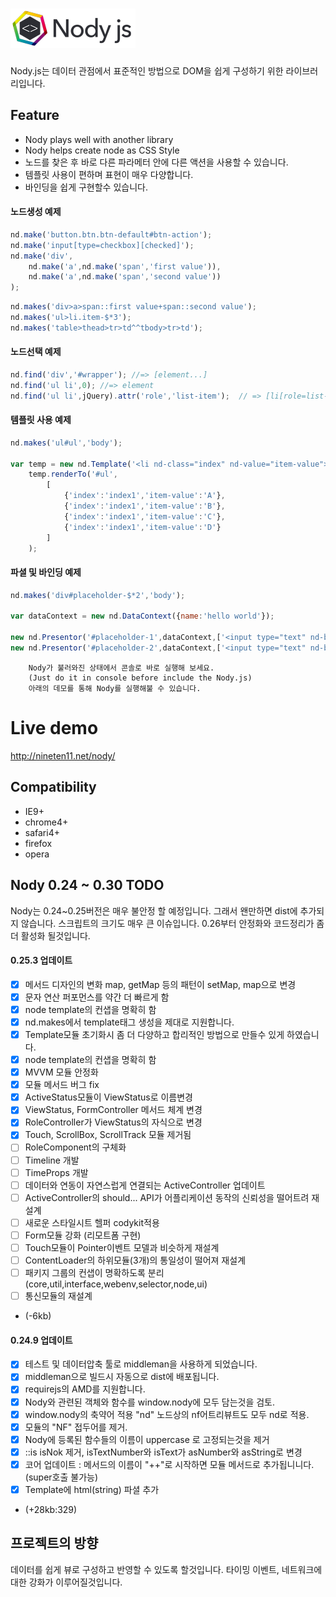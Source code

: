 ![Nody.js](/logo/nodyjs-small.png)
==================================
Nody.js는 데이터 관점에서 표준적인 방법으로 DOM을 쉽게 구성하기 위한 라이브러리입니다. 

## Feature #
  - Nody plays well with another library
  - Nody helps create node as CSS Style
  - 노드를 찾은 후 바로 다른 파라메터 안에 다른 액션을 사용할 수 있습니다.
  - 템플릿 사용이 편하며 표현이 매우 다양합니다.
  - 바인딩을 쉽게 구현할수 있습니다.

#### 노드생성 예제
```javascript
nd.make('button.btn.btn-default#btn-action');
nd.make('input[type=checkbox][checked]');
nd.make('div',
	nd.make('a',nd.make('span','first value')),
	nd.make('a',nd.make('span','second value'))
);
```
```javascript
nd.makes('div>a>span::first value+span::second value');
nd.makes('ul>li.item-$*3');
nd.makes('table>thead>tr>td^^tbody>tr>td');
```


#### 노드선택 예제
```javascript
nd.find('div','#wrapper'); //=> [element...]
nd.find('ul li',0); //=> element
nd.find('ul li',jQuery).attr('role','list-item');  // => [li[role=list-item]]
```

#### 템플릿 사용 예제
```javascript
nd.makes('ul#ul','body');

var temp = new nd.Template('<li nd-class="index" nd-value="item-value"></li>');
	temp.renderTo('#ul',
		[
			{'index':'index1','item-value':'A'},
			{'index':'index1','item-value':'B'},
			{'index':'index1','item-value':'C'},
			{'index':'index1','item-value':'D'}
		]
	);
```
  
#### 파셜 및 바인딩 예제
```javascript
nd.makes('div#placeholder-$*2','body');

var dataContext = new nd.DataContext({name:'hello world'});

new nd.Presentor('#placeholder-1',dataContext,['<input type="text" nd-bind="name">'],true);
new nd.Presentor('#placeholder-2',dataContext,['<input type="text" nd-bind="name">'],true);
```

```
	Nody가 불러와진 상태에서 콘솔로 바로 실행해 보세요.
	(Just do it in console before include the Nody.js)
	아래의 데모를 통해 Nody를 실행해불 수 있습니다.
```

# Live demo #
<a href="http://nineten11.net/nody/">http://nineten11.net/nody/</a>

## Compatibility #
  - IE9+
  - chrome4+
  - safari4+
  - firefox
  - opera
  
  
## Nody 0.24 ~ 0.30 TODO #
Nody는 0.24~0.25버전은 매우 불안정 할 예정입니다. 그래서 왠만하면 dist에 추가되지 않습니다. 
스크립트의 크기도 매우 큰 이슈입니다. 0.26부터 안정화와 코드정리가 좀 더 활성화 될것입니다.

#### 0.25.3 업데이트
  - [X] 메서드 디자인의 변화 map, getMap 등의 패턴이 setMap, map으로 변경
  - [X] 문자 연산 퍼포먼스를 약간 더 빠르게 함
  - [X] node template의 컨샙을 명확히 함
  - [X] nd.makes에서 template태그 생성을 제대로 지원합니다.
  - [X] Template모듈 초기화시 좀 더 다양하고 합리적인 방법으로 만들수 있게 하였습니다.
  - [X] node template의 컨샙을 명확히 함
  - [X] MVVM 모듈 안정화
  - [X] 모듈 메서드 버그 fix
  - [X] ActiveStatus모듈이 ViewStatus로 이름변경
  - [X] ViewStatus, FormController 메서드 체계 변경
  - [X] RoleController가 ViewStatus의 자식으로 변경
  - [X] Touch, ScrollBox, ScrollTrack 모듈 제거됨
  - [ ] RoleComponent의 구체화
  - [ ] Timeline 개발
  - [ ] TimeProps 개발
  - [ ] 데이터와 연동이 자연스럽게 연결되는 ActiveController 업데이트
  - [ ] ActiveController의 should... API가 어플리케이션 동작의 신뢰성을 떨어트려 재설계
  - [ ] 새로운 스타일시트 헬퍼 codykit적용
  - [ ] Form모듈 강화 (리모트폼 구현)
  - [ ] Touch모듈이 Pointer이벤트 모델과 비슷하게 재설계
  - [ ] ContentLoader의 하위모듈(3개)의 통일성이 떨어져 재설계
  - [ ] 패키지 그룹의 컨샙이 명확하도록 분리 (core,util,interface,webenv,selector,node,ui)
  - [ ] 통신모듈의 재설계
  - (-6kb)
  
#### 0.24.9 업데이트 
  - [x] 테스트 및 데이터압축 툴로 middleman을 사용하게 되었습니다.
  - [x] middleman으로 빌드시 자동으로 dist에 배포됩니다.
  - [x] requirejs의 AMD를 지원합니다.
  - [x] Nody와 관련된 객체와 함수를 window.nody에 모두 담는것을 검토.
  - [x] window.nody의 축약어 적용 "nd" 노드상의 nf어트리뷰트도 모두 nd로 적용.
  - [x] 모듈의 "NF" 접두어를 제거.
  - [x] Nody에 등록된 함수들의 이름이 uppercase 로 고정되는것을 제거
  - [x] ::is isNok 제거, isTextNumber와 isText가 asNumber와 asString로 변경
  - [x] 코어 업데이트 : 메서드의 이름이 "++"로 시작하면 모듈 메서드로 추가됩니니다.(super호출 불가능)
  - [x] Template에 html(string) 파셜 추가
  - (+28kb:329)
  
  
## 프로젝트의 방향 #
데이터를 쉽게 뷰로 구성하고 반영할 수 있도록 할것입니다.
타이밍 이벤트, 네트워크에 대한 강화가 이루어질것입니다.
